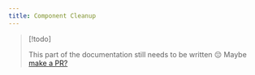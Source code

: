 ```yaml
---
title: Component Cleanup
---
```


> [!todo]
>
> This part of the documentation still needs to be written 😔
> Maybe [make a PR?](https://github.com/Wonkers0/declarative-lib-docs)
